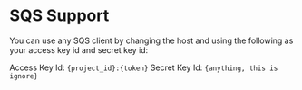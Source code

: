 # SQS Support

You can use any SQS client by changing the host and using the following as your access key id and secret key id:

Access Key Id: `{project_id}:{token}`
Secret Key Id: `{anything, this is ignore}`
